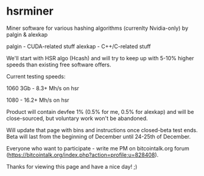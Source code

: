 # hsrminer
Miner software for various hashing algorithms (currenlty Nvidia-only) by palgin & alexkap

palgin - CUDA-related stuff
alexkap - C++/C-related stuff

We'll start with HSR algo (Hcash) and will try to keep up with 5-10% higher speeds than existing free software offers.

Current testing speeds:

1060 3Gb - 8.3+ Mh/s on hsr

1080 - 16.2+ Mh/s on hsr

Product will contain devfee 1% (0.5% for me, 0.5% for alexkap) and will be close-sourced, but voluntary work won't be abandoned.

Will update that page with bins and instructions once closed-beta test ends. 
Beta will last from the beginning of December until 24-25th of December.

Everyone who want to participate - write me PM on bitcointalk.org forum (https://bitcointalk.org/index.php?action=profile;u=828408).

Thanks for viewing this page and have a nice day! ;)

